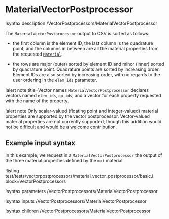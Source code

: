 # MaterialVectorPostprocessor

!syntax description /VectorPostprocessors/MaterialVectorPostprocessor

The `MaterialVectorPostprocessor` output to CSV is sorted as follows:

- the first column is the element ID, the last column is the quadrature point, and the columns in between are all the material properties from the requested [`Material`](syntax/Materials/index.md).

- the rows are major (outer) sorted by element ID and minor (inner) sorted by quadrature point. Quadrature points are sorted by increasing order. Element IDs are also sorted by increasing order, with no regards to the user ordering in the `elem_ids` parameter.

!alert note title=Vector names
`MaterialVectorPostprocessor` declares vectors named `elem_ids`, `qp_ids`, and a vector for each property requested with the name of the property.

!alert note
Only scalar-valued (floating point and integer-valued) material properties are supported by the vector postprocessor. Vector-valued material properties are not currently supported, though this addition would not be difficult and would be a welcome contribution.

## Example input syntax

In this example, we request in a `MaterialVectorPostprocessor` the output of the three material properties defined by the `mat` material.

!listing test/tests/vectorpostprocessors/material_vector_postprocessor/basic.i block=VectorPostprocessors

!syntax parameters /VectorPostprocessors/MaterialVectorPostprocessor

!syntax inputs /VectorPostprocessors/MaterialVectorPostprocessor

!syntax children /VectorPostprocessors/MaterialVectorPostprocessor
